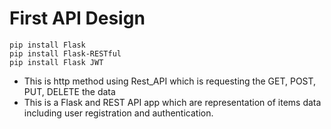 # First API Design 

```
pip install Flask 
pip install Flask-RESTful
pip install Flask JWT
```
- This is http method using Rest_API which is requesting the GET, POST, PUT, DELETE <web resource> the data
- This is a Flask and REST API app which are representation of items data including user registration and authentication.  
